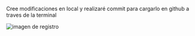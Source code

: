 Cree modificaciones en local y realizaré commit para cargarlo en github a traves de la terminal



![imagen de registro](https://user-images.githubusercontent.com/77408569/132953880-e85e15b2-540a-40fb-98dc-5cbc37a836f9.png)

